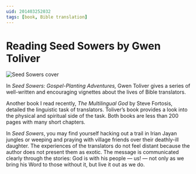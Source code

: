 ```yaml
---
uid: 201403252032
tags: [book, Bible translation]
---
```


# Reading Seed Sowers by Gwen Toliver

![Seed Sowers cover](https://cmhelmer.com/media/201403252032_1.jpg)

In *Seed Sowers: Gospel-Planting Adventures,* Gwen Toliver gives a series of well-written and encouraging vignettes about the lives of Bible translators.

Another book I read recently, *The Multilingual God* by Steve Fortosis, detailed the linguistic task of translators. Toliver’s book provides a look into the physical and spiritual side of the task. Both books are less than 200 pages with many short chapters.

In *Seed Sowers*, you may find yourself hacking out a trail in Irian Jayan jungles or weeping and praying with village friends over their deathly-ill daughter. The experiences of the translators do not feel distant because the author does not present them as exotic. The message is communicated clearly through the stories: God is with his people — us! — not only as we bring his Word to those without it, but live it out as we do.
